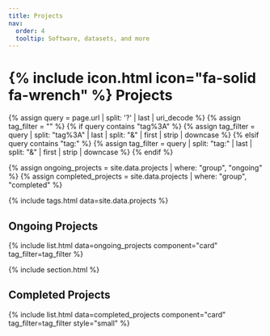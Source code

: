 ```yaml
---
title: Projects
nav:
  order: 4
  tooltip: Software, datasets, and more
---
```


# {% include icon.html icon="fa-solid fa-wrench" %} Projects

{% assign query = page.url | split: '?' | last | uri_decode %}
{% assign tag_filter = "" %}
{% if query contains "tag%3A" %}
  {% assign tag_filter = query | split: "tag%3A" | last | split: "&" | first | strip | downcase %}
{% elsif query contains "tag:" %}
  {% assign tag_filter = query | split: "tag:" | last | split: "&" | first | strip | downcase %}
{% endif %}

{% assign ongoing_projects = site.data.projects | where: "group", "ongoing" %}
{% assign completed_projects = site.data.projects | where: "group", "completed" %}

{% include tags.html data=site.data.projects %}

## Ongoing Projects

{% include list.html data=ongoing_projects component="card" tag_filter=tag_filter %}

{% include section.html %}

## Completed Projects

{% include list.html data=completed_projects component="card" tag_filter=tag_filter style="small" %}

